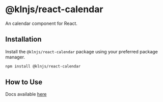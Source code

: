 # @klnjs/react-calendar

An calendar component for React.

## Installation

Install the `@klnjs/react-calendar` package using your preferred package manager.

```bash
npm install @klnjs/react-calendar
```

## How to Use

Docs available [here](https://klnjs.github.io/basique/docs/components/calendar)
